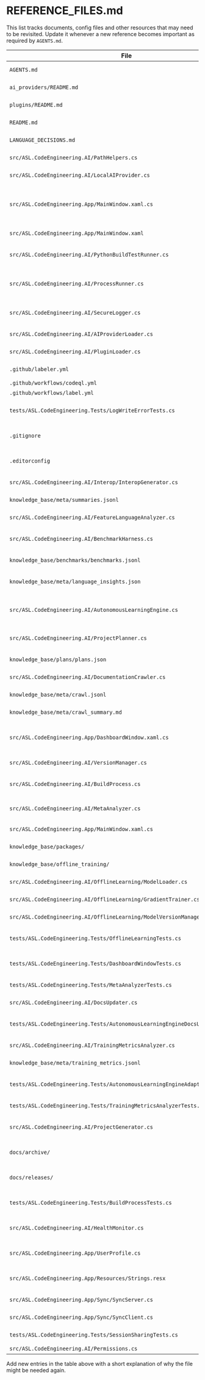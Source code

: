 # REFERENCE_FILES.md


This list tracks documents, config files and other resources that may need to be revisited. Update it whenever a new reference becomes important as required by `AGENTS.md`.

| File | Purpose / When to Review |
|------|--------------------------|
| `AGENTS.md` | Agent design, all high-level decision logic |
| `ai_providers/README.md` | Quick reference for building custom providers |
| `plugins/README.md` | Quick reference for building plugins |
| `README.md` | Environment variables and duplicate name warnings |
| `LANGUAGE_DECISIONS.md` | Overview of language choices and rationale |
| `src/ASL.CodeEngineering.AI/PathHelpers.cs` | Helper for sanitizing provider names |
| `src/ASL.CodeEngineering.AI/LocalAIProvider.cs` | Lightweight offline provider used in tests |
| `src/ASL.CodeEngineering.App/MainWindow.xaml.cs` | Paths respect environment directories; duplicate name warnings; offline mode filter; plugin toggles and summary logging |
| `src/ASL.CodeEngineering.App/MainWindow.xaml` | Lists knowledge packages and plugin management tab |
| `src/ASL.CodeEngineering.AI/PythonBuildTestRunner.cs` | Logs to LOGS_DIR with fallback to executable directory |
| `src/ASL.CodeEngineering.AI/ProcessRunner.cs` | Helper to execute processes and write logs respecting LOGS_DIR; handles log write errors |
| `src/ASL.CodeEngineering.AI/SecureLogger.cs` | Writes encrypted logs when LOG_ENCRYPTION_KEY is set |
| `src/ASL.CodeEngineering.AI/AIProviderLoader.cs` | Loads AI providers and logs duplicate names |
| `src/ASL.CodeEngineering.AI/PluginLoader.cs` | Loads plugins and logs duplicate names |
| `.github/labeler.yml` | Label definitions applied by Labeler workflow |
| `.github/workflows/codeql.yml` | CodeQL analysis workflow |
| `.github/workflows/label.yml` | Handles PR labeling |
| `tests/ASL.CodeEngineering.Tests/LogWriteErrorTests.cs` | Ensures log writes fall back or ignore when directory is read-only |
| `.gitignore` | Excludes generated data and knowledge base content |
| `.editorconfig` | Formatting rules consumed by Visual Studio and dotnet format |
| `src/ASL.CodeEngineering.AI/Interop/InteropGenerator.cs` | Generates wrapper projects for language interop |
| `knowledge_base/meta/summaries.jsonl` | Aggregated summaries from all providers |
| `src/ASL.CodeEngineering.AI/FeatureLanguageAnalyzer.cs` | Recommends languages for new features |
| `src/ASL.CodeEngineering.AI/BenchmarkHarness.cs` | Builds sample projects and records CPU/memory and timing metrics |
| `knowledge_base/benchmarks/benchmarks.jsonl` | Timing results from benchmark harness |
| `knowledge_base/meta/language_insights.json` | Average build times, CPU and memory per language from MetaAnalyzer |
| `src/ASL.CodeEngineering.AI/AutonomousLearningEngine.cs` | Background loop storing self-improvement suggestions; loads `knowledge_base/packages` |
| `src/ASL.CodeEngineering.AI/ProjectPlanner.cs` | Generates module plans from AGENTS.md and runs builds/tests |
| `knowledge_base/plans/plans.json` | Auto-generated per-module plan output |
| `src/ASL.CodeEngineering.AI/DocumentationCrawler.cs` | Fetches docs and stores code snippets |
| `knowledge_base/meta/crawl.jsonl` | JSON lines generated by DocumentationCrawler |
| `knowledge_base/meta/crawl_summary.md` | Human readable crawl summary |
| `src/ASL.CodeEngineering.App/DashboardWindow.xaml.cs` | Displays dashboard of crawl results, plan languages and benchmark metrics |
| `src/ASL.CodeEngineering.AI/VersionManager.cs` | Saves and restores versions under `data/versions` |
| `src/ASL.CodeEngineering.AI/BuildProcess.cs` | Builds a copy in `data/versions` for previewing updates |
| `src/ASL.CodeEngineering.AI/MetaAnalyzer.cs` | Generates `language_insights.json` from benchmarks |
| `src/ASL.CodeEngineering.App/MainWindow.xaml.cs` | Shows learning suggestions and persistent toggle |
| `knowledge_base/packages/` | Markdown guides read by the learning engine |
| `knowledge_base/offline_training/` | Sample datasets loaded on first run |
| `src/ASL.CodeEngineering.AI/OfflineLearning/ModelLoader.cs` | Loads and saves simple `.pt` and `.onnx` models |
| `src/ASL.CodeEngineering.AI/OfflineLearning/GradientTrainer.cs` | Performs basic gradient descent training |
| `src/ASL.CodeEngineering.AI/OfflineLearning/ModelVersionManager.cs` | Archives trained models under `data/models` |
| `tests/ASL.CodeEngineering.Tests/OfflineLearningTests.cs` | Verifies model save/load, training, and version archiving |
| `tests/ASL.CodeEngineering.Tests/DashboardWindowTests.cs` | Ensures dashboard displays plans, insights and benchmarks |
| `tests/ASL.CodeEngineering.Tests/MetaAnalyzerTests.cs` | Verifies benchmark metric aggregation |
| `src/ASL.CodeEngineering.AI/DocsUpdater.cs` | Updates AGENTS and NEXT_STEPS with backups |
| `tests/ASL.CodeEngineering.Tests/AutonomousLearningEngineDocsUpdaterTests.cs` | Verifies DocsUpdater is invoked from AutonomousLearningEngine |
| `src/ASL.CodeEngineering.AI/TrainingMetricsAnalyzer.cs` | Records and aggregates offline training metrics |
| `knowledge_base/meta/training_metrics.jsonl` | Stored metrics used for adaptive learning |
| `tests/ASL.CodeEngineering.Tests/AutonomousLearningEngineAdaptiveTests.cs` | Ensures training metrics alter learning rate and packages |
| `tests/ASL.CodeEngineering.Tests/TrainingMetricsAnalyzerTests.cs` | Verifies metrics are recorded correctly |
| `src/ASL.CodeEngineering.AI/ProjectGenerator.cs` | Scaffolds new projects based on description and language |
| `docs/archive/` | Backups of `AGENTS.md` and `NEXT_STEPS.md` after each learning cycle |
| `docs/releases/` | Markdown reports summarizing code changes per version |
| `tests/ASL.CodeEngineering.Tests/BuildProcessTests.cs` | Ensures BuildProcess archives versions and invokes runner |
| `src/ASL.CodeEngineering.AI/HealthMonitor.cs` | Restarts stalled components and writes health states |
| `src/ASL.CodeEngineering.App/UserProfile.cs` | Stores per-user preferences and recent projects |
| `src/ASL.CodeEngineering.App/Resources/Strings.resx` | UI translations for English, Azerbaijani, Russian and Turkish |
| `src/ASL.CodeEngineering.App/Sync/SyncServer.cs` | SignalR server broadcasting file updates |
| `src/ASL.CodeEngineering.App/Sync/SyncClient.cs` | Watches local files and syncs changes via SignalR |
| `tests/ASL.CodeEngineering.Tests/SessionSharingTests.cs` | Ensures multiple clients share updates |
| `src/ASL.CodeEngineering.AI/Permissions.cs` | Role-based access checks |
Add new entries in the table above with a short explanation of why the file might be needed again.
